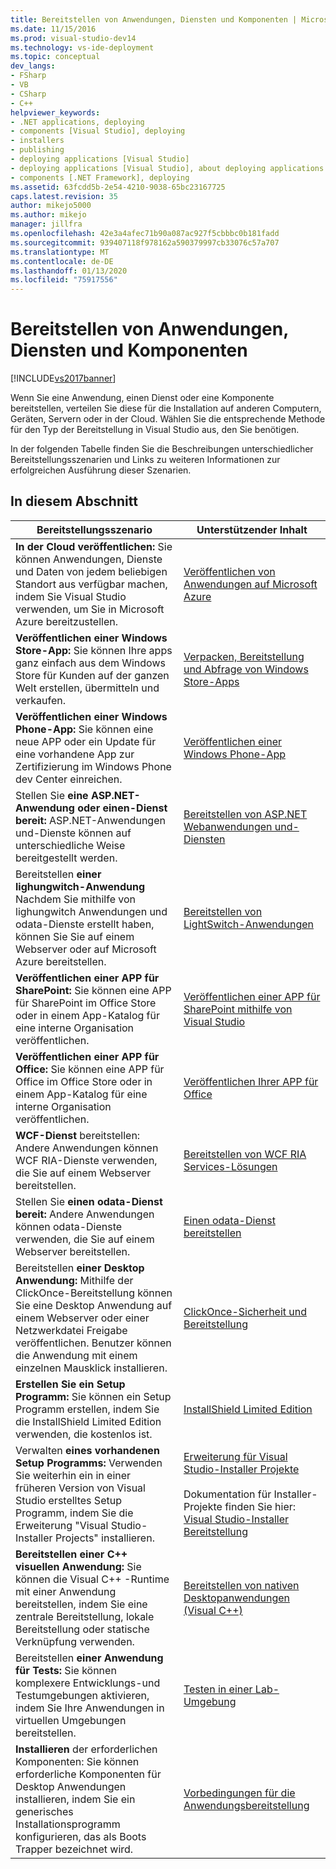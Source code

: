 ```yaml
---
title: Bereitstellen von Anwendungen, Diensten und Komponenten | Microsoft-Dokumentation
ms.date: 11/15/2016
ms.prod: visual-studio-dev14
ms.technology: vs-ide-deployment
ms.topic: conceptual
dev_langs:
- FSharp
- VB
- CSharp
- C++
helpviewer_keywords:
- .NET applications, deploying
- components [Visual Studio], deploying
- installers
- publishing
- deploying applications [Visual Studio]
- deploying applications [Visual Studio], about deploying applications
- components [.NET Framework], deploying
ms.assetid: 63fcdd5b-2e54-4210-9038-65bc23167725
caps.latest.revision: 35
author: mikejo5000
ms.author: mikejo
manager: jillfra
ms.openlocfilehash: 42e3a4afec71b90a087ac927f5cbbbc0b181fadd
ms.sourcegitcommit: 939407118f978162a590379997cb33076c57a707
ms.translationtype: MT
ms.contentlocale: de-DE
ms.lasthandoff: 01/13/2020
ms.locfileid: "75917556"
---
```

# <a name="deploying-applications-services-and-components"></a>Bereitstellen von Anwendungen, Diensten und Komponenten
[!INCLUDE[vs2017banner](../includes/vs2017banner.md)]

Wenn Sie eine Anwendung, einen Dienst oder eine Komponente bereitstellen, verteilen Sie diese für die Installation auf anderen Computern, Geräten, Servern oder in der Cloud. Wählen Sie die entsprechende Methode für den Typ der Bereitstellung in Visual Studio aus, den Sie benötigen.  
  
 In der folgenden Tabelle finden Sie die Beschreibungen unterschiedlicher Bereitstellungsszenarien und Links zu weiteren Informationen zur erfolgreichen Ausführung dieser Szenarien.  
  
## <a name="in-this-section"></a>In diesem Abschnitt  
  
|Bereitstellungsszenario|Unterstützender Inhalt|  
|-------------------------|------------------------|  
|**In der Cloud veröffentlichen:** Sie können Anwendungen, Dienste und Daten von jedem beliebigen Standort aus verfügbar machen, indem Sie Visual Studio verwenden, um Sie in Microsoft Azure bereitzustellen.|[Veröffentlichen von Anwendungen auf Microsoft Azure](/visualstudio/deployment/quickstart-deploy-to-azure)|  
|**Veröffentlichen einer Windows Store-App:** Sie können Ihre apps ganz einfach aus dem Windows Store für Kunden auf der ganzen Welt erstellen, übermitteln und verkaufen.|[Verpacken, Bereitstellung und Abfrage von Windows Store-Apps](https://msdn.microsoft.com/library/hh446593\(v=vs.85\).aspx)|  
|**Veröffentlichen einer Windows Phone-App:** Sie können eine neue APP oder ein Update für eine vorhandene App zur Zertifizierung im Windows Phone dev Center einreichen.|[Veröffentlichen einer Windows Phone-App](https://developer.microsoft.com/)|  
|Stellen Sie **eine ASP.NET-Anwendung oder einen-Dienst bereit:** ASP.NET-Anwendungen und-Dienste können auf unterschiedliche Weise bereitgestellt werden.|[Bereitstellen von ASP.NET Webanwendungen und-Diensten](/aspnet/mvc/overview/deployment/)|  
|Bereitstellen **einer lighungwitch-Anwendung** Nachdem Sie mithilfe von lighungwitch Anwendungen und odata-Dienste erstellt haben, können Sie Sie auf einem Webserver oder auf Microsoft Azure bereitstellen.|[Bereitstellen von LightSwitch-Anwendungen](https://msdn.microsoft.com/library/4818d933-295c-4ecc-9148-7ad9ca28dcdb)|  
|**Veröffentlichen einer APP für SharePoint:** Sie können eine APP für SharePoint im Office Store oder in einem App-Katalog für eine interne Organisation veröffentlichen.|[Veröffentlichen einer APP für SharePoint mithilfe von Visual Studio](https://msdn.microsoft.com/library/office/jj220044\(v=office.15\).aspx)|  
|**Veröffentlichen einer APP für Office:** Sie können eine APP für Office im Office Store oder in einem App-Katalog für eine interne Organisation veröffentlichen.|[Veröffentlichen Ihrer APP für Office](https://msdn.microsoft.com/library/office/fp123515.aspx)|  
|**WCF-Dienst** bereitstellen: Andere Anwendungen können WCF RIA-Dienste verwenden, die Sie auf einem Webserver bereitstellen.|[Bereitstellen von WCF RIA Services-Lösungen](https://msdn.microsoft.com/library/ff426912\(v=vs.91\).aspx)|  
|Stellen Sie **einen odata-Dienst bereit:** Andere Anwendungen können odata-Dienste verwenden, die Sie auf einem Webserver bereitstellen.|[Einen odata-Dienst bereitstellen](https://msdn.microsoft.com/library/hh973447.aspx)|  
|Bereitstellen **einer Desktop Anwendung:** Mithilfe der ClickOnce-Bereitstellung können Sie eine Desktop Anwendung auf einem Webserver oder einer Netzwerkdatei Freigabe veröffentlichen. Benutzer können die Anwendung mit einem einzelnen Mausklick installieren.|[ClickOnce-Sicherheit und Bereitstellung](../deployment/clickonce-security-and-deployment.md)|  
|**Erstellen Sie ein Setup Programm:** Sie können ein Setup Programm erstellen, indem Sie die InstallShield Limited Edition verwenden, die kostenlos ist.|[InstallShield Limited Edition](../deployment/installshield-limited-edition.md)|  
|Verwalten **eines vorhandenen Setup Programms:** Verwenden Sie weiterhin ein in einer früheren Version von Visual Studio erstelltes Setup Programm, indem Sie die Erweiterung "Visual Studio-Installer Projects" installieren.|[Erweiterung für Visual Studio-Installer Projekte](https://devblogs.microsoft.com/visualstudio/visual-studio-installer-projects-extension/)<br /><br /> Dokumentation für Installer-Projekte finden Sie hier: [Visual Studio-Installer Bereitstellung](https://msdn.microsoft.com/library/2kt85ked\(v=vs.100\).aspx)|  
|**Bereitstellen einer C++ visuellen Anwendung:** Sie können die Visual C++ -Runtime mit einer Anwendung bereitstellen, indem Sie eine zentrale Bereitstellung, lokale Bereitstellung oder statische Verknüpfung verwenden.|[Bereitstellen von nativen Desktopanwendungen (Visual C++)](/cpp/windows/deploying-native-desktop-applications-visual-cpp)|  
|Bereitstellen **einer Anwendung für Tests:** Sie können komplexere Entwicklungs-und Testumgebungen aktivieren, indem Sie Ihre Anwendungen in virtuellen Umgebungen bereitstellen.|[Testen in einer Lab-Umgebung](https://msdn.microsoft.com/library/14ba54c8-a158-4a6e-b00a-b00ae960feb8)|  
|**Installieren** der erforderlichen Komponenten: Sie können erforderliche Komponenten für Desktop Anwendungen installieren, indem Sie ein generisches Installationsprogramm konfigurieren, das als Boots Trapper bezeichnet wird.|[Vorbedingungen für die Anwendungsbereitstellung](../deployment/application-deployment-prerequisites.md)|
